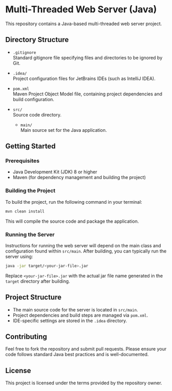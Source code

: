 # Multi-Threaded Web Server (Java)

This repository contains a Java-based multi-threaded web server project.

## Directory Structure

- `.gitignore`  
  Standard gitignore file specifying files and directories to be ignored by Git.

- `.idea/`  
  Project configuration files for JetBrains IDEs (such as IntelliJ IDEA).

- `pom.xml`  
  Maven Project Object Model file, containing project dependencies and build configuration.

- `src/`  
  Source code directory.
  
  - `main/`  
    Main source set for the Java application.

## Getting Started

### Prerequisites

- Java Development Kit (JDK) 8 or higher
- Maven (for dependency management and building the project)

### Building the Project

To build the project, run the following command in your terminal:

```sh
mvn clean install
```

This will compile the source code and package the application.

### Running the Server

Instructions for running the web server will depend on the main class and configuration found within `src/main`. After building, you can typically run the server using:

```sh
java -jar target/<your-jar-file>.jar
```

Replace `<your-jar-file>.jar` with the actual jar file name generated in the `target` directory after building.

## Project Structure

- The main source code for the server is located in `src/main`.
- Project dependencies and build steps are managed via `pom.xml`.
- IDE-specific settings are stored in the `.idea` directory.

## Contributing

Feel free to fork the repository and submit pull requests. Please ensure your code follows standard Java best practices and is well-documented.

## License

This project is licensed under the terms provided by the repository owner.
